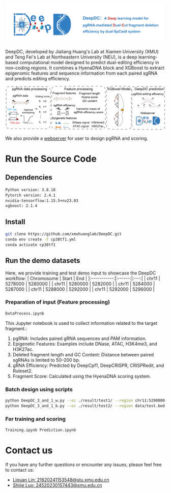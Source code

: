 ![logo](imag/DeepDC_logo_20250319.png)

DeepDC, developed by Jialiang Huang's Lab at Xiamen University (XMU) and Teng Fei's Lab at Northeastern University (NEU), is a deep learning-based computational model designed to predict dual-editing efficiency in non-coding regions. It combines a HyenaDNA block and XGBoost to extract epigenomic features and sequence information from each paired sgRNA and predicts editing efficiency.

![workflow](imag/workflow.png)

We also provide a [webserver](https://deepdc.huanglabxmu.com/) for user to design pgRNA and scoring.

# Run the Source Code

## Dependencies
```bash
Python version: 3.8.18  
Pytorch version: 2.4.1  
nvidia-tensorflow:1.15.5+nv23.03  
xgboost: 2.1.4
```

## Install
```bash
git clone https://github.com/xmuhuanglab/DeepDC.git  
conda env create -f cp38tf1.yml  
conda activate cp38tf1
``` 

## Run the demo datasets
Here, we provide training and test demo input to showcase the DeepDC workflow:
| Chromosome | Start | End |
|:-----------:|:------:|:---:|
| chr11       | 5278000  | 5280000 |
| chr11       | 5280000  | 5282000 |
| chr11       | 5284000  | 5287000 |
| chr11       | 5288000  | 5292000 |
| chr11       | 5292000  | 5296000 |

### Preparation of input (Feature processing)
```bash
DataProcess.ipynb
```
This Jupyter notebook is used to collect information related to the target fragment.: 
1. pgRNA: Includes paired gRNA sequences and PAM information.
2. Epigenetic Features: Examples include DNase, ATAC, H3K4me3, and H3K27ac.
3. Deleted fragment length and GC Content: Distance between paired sgRNAs is limited to 50–200 bp.
4. gRNA Efficiency: Predicted by DeepCpf1, DeepCRISPR, CRISPRedit, and Ruleset2.
5. Fragment Score: Calculated using the HyenaDNA scoring system.

### Batch design using scripts
```bash
python DeepDC_3_and_1_w.py --oc ./result/test1/ --region chr11:5290000-5292000 --genome hg38 --cellline K562
python DeepDC_3_and_1_b.py --oc ./result/test2/ --region data/test.bed --genome hg38 --cellline K562
```

### For training and scoring
```bash
Training.ipynb Prediction.ipynb
```

# Contact us
If you have any further questions or encounter any issues, please feel free to contact us:
- [Liquan Lin: 21620241153548@stu.xmu.edu.cn](mailto:21620241153548@stu.xmu.edu.cn)
- [Shijie Luo: 24520230157443@xmu.edu.cn](mailto:24520230157443@xmu.edu.cn)
